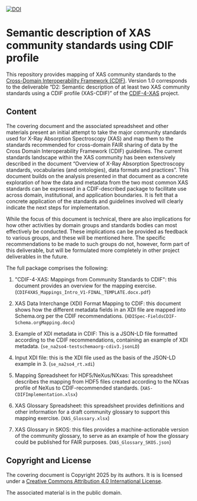 [![DOI](https://zenodo.org/badge/DOI/10.5281/zenodo.17421916.svg)](https://doi.org/10.5281/zenodo.17421916)

# Semantic description of XAS community standards using CDIF profile

This repository provides mapping of XAS community standards to the
[Cross-Domain Interoperability Framework
(CDIF)](https://cdif.codata.org/).  Version 1.0 corresponds to the
deliverable “D2: Semantic description of at least two XAS community
standards using a CDIF profile (XAS-CDIF)” of the
[CDIF-4-XAS](https://oscars-project.eu/projects/cdif-4-xas-describing-x-ray-spectroscopy-data-cross-domain-use)
project.

## Content

The covering document and the associated spreadsheet and other
materials present an initial attempt to take the major community
standards used for X-Ray Absorption Spectroscopy (XAS) and map them to
the standards recommended for cross-domain FAIR sharing of data by the
Cross Domain Interoperability Framework (CDIF) guidelines.  The
current standards landscape within the XAS community has been
extensively described in the document “Overview of X-Ray Absorption
Spectroscopy standards, vocabularies (and ontologies), data formats
and practices”.  This document builds on the analysis presented in
that document as a concrete exploration of how the data and metadata
from the two most common XAS standards can be expressed in a
CDIF-described package to facilitate use across domain, institutional,
and application boundaries.  It is felt that a concrete application of
the standards and guidelines involved will clearly indicate the next
steps for implementation.

While the focus of this document is technical, there are also
implications for how other activities by domain groups and standards
bodies can most effectively be conducted.  These implications can be
provided as feedback to various groups, and these will be mentioned
here.  The specific recommendations to be made to such groups do not,
however, form part of this deliverable, but will be formulated more
completely in other project deliverables in the future.

The full package comprises the following:

1. "CDIF-4-XAS: Mappings from Community Standards to CDIF": this
   document provides an overview for the mapping exercise.
   (`CDIF4XAS_Mappings_Intro_V1-FINAL_TEMPLATE.docx.pdf`)

2. XAS Data Interchange (XDI) Format Mapping to CDIF: this document
   shows how the different metadata fields in an XDI file are mapped
   into Schema.org per the CDIF recommendations.
   (`XDISpec-FieldsCDIF-Schema.orgMapping.docx`)

3. Example of XDI metadata in CDIF: This is a JSON-LD file formatted
   according to the CDIF recommendations, containing an example of XDI
   metadata.  (`se_na2so4-testschemaorg-cdiv3.jsonLD`)

4. Input XDI file: this is the XDI file used as the basis of the
   JSON-LD example in 3.  (`se_na2so4_rt.xdi`)

5. Mapping Spreadsheet for HDF5/NeXus/NXxas: This spreadsheet
   describes the mapping from HDF5 files created according to the
   NXxas profile of NeXus to CDIF-recommended standards.
   (`XAS-CDIFImplementation.xlsx`)

6. XAS Glossary Spreadsheet: this spreadsheet provides definitions and
   other information for a draft community glossary to support this
   mapping exercise.  (`XAS_Glossary.xlsx`)

7. XAS Glossary in SKOS: this files provides a machine-actionable
   version of the community glossary, to serve as an example of how
   the glossary could be published for FAIR purposes.
   (`XAS_Glossary_SKOS.json`)

## Copyright and License

The covering document is Copyright 2025 by its authors.  It is is
licensed under a [Creative Commons Attribution 4.0 International
License](https://creativecommons.org/licenses/by/4.0/).

The associated material is in the public domain.
